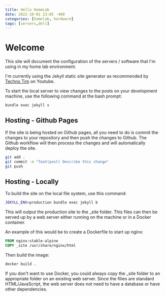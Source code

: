 ```yaml
---
title: Hello HomeLab
date: 2022-10-01 23:05 -400
categories: [homelab, hardware]
tags: [servers,dell]
---
```


# Welcome
This site will document the configuration of the servers / software that I'm using in my home lab environment.

I'm currently using the Jekyll static site generator as recommended by [Techno Tim](https://www.youtube.com/c/TechnoTimLive) on Youtube.

To start the local server to view changes to the posts on your development machine, use the following command at the bash prompt:
~~~bash
bundle exec jekyll s
~~~

## Hosting - Github Pages

If the site is being hosted on Github pages, all you need to do is commit the changes to your repository and then push the changes to Github.  The Github workflow will then process the changes and will automatically deploy the site.

~~~bash
git add .
git commit -m "feat(post) Describe this change"
git push
~~~

## Hosting - Locally

To build the site on the local file system, use this command:
~~~bash
JEKYLL_ENV=production bundle exec jekyll b
~~~
This will output the production site to the _site folder.  This files can then be served up by a web server either running on the machine or in a Docker container.

An example of this would be to create a Dockerfile to start up nginx:
~~~dockerfile
FROM nginx:stable-alpine
COPY _site /usr/share/nginx/html
~~~
Then build the image:
~~~bash
docker build .
~~~
If you don't want to use Docker, you could always copy the _site folder to an appropriate folder on an existing web server.  Since the filies are standard HTML/JavaScript, the web server does not need to have a database or have other dependencies.
